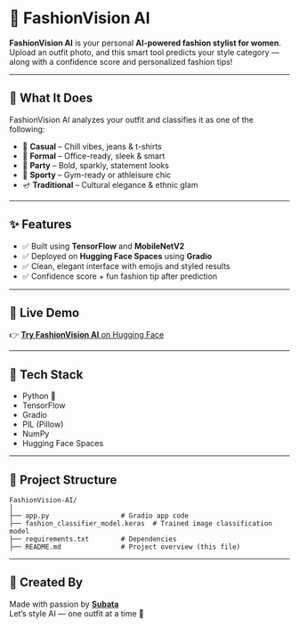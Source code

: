 # 👗 FashionVision AI

**FashionVision AI** is your personal **AI-powered fashion stylist for women**.  
Upload an outfit photo, and this smart tool predicts your style category — along with a confidence score and personalized fashion tips!

---

## 🔮 What It Does

FashionVision AI analyzes your outfit and classifies it as one of the following:

- 👖 **Casual** – Chill vibes, jeans & t-shirts  
- 🧥 **Formal** – Office-ready, sleek & smart  
- 💃 **Party** – Bold, sparkly, statement looks  
- 👟 **Sporty** – Gym-ready or athleisure chic  
- 🪔 **Traditional** – Cultural elegance & ethnic glam  

---

## ✨ Features

- ✅ Built using **TensorFlow** and **MobileNetV2**  
- ✅ Deployed on **Hugging Face Spaces** using **Gradio**  
- ✅ Clean, elegant interface with emojis and styled results  
- ✅ Confidence score + fun fashion tip after prediction  

---

## 🚀 Live Demo

👉 [**Try FashionVision AI** on Hugging Face](https://subata24-fashionvision-ai.hf.space)

---

## 🧠 Tech Stack

- Python 🐍  
- TensorFlow  
- Gradio  
- PIL (Pillow)  
- NumPy  
- Hugging Face Spaces  

---

## 📁 Project Structure

```
FashionVision-AI/
│
├── app.py                  # Gradio app code  
├── fashion_classifier_model.keras  # Trained image classification model  
├── requirements.txt        # Dependencies  
├── README.md               # Project overview (this file)  
```

---

## 💖 Created By

Made with passion by [**Subata**](https://github.com/subata24)  
Let’s style AI — one outfit at a time 👠
